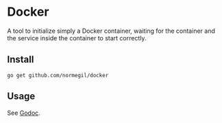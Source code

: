 # Docker
A tool to initialize simply a Docker container, waiting for the container and the service inside the container to start correctly. 

## Install

`go get github.com/normegil/docker`

## Usage

See [Godoc](https://godoc.org/github.com/normegil/docker).
